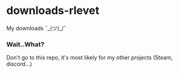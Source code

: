 # downloads-rlevet
My downloads ¯\_(ツ)_/¯

### Wait..What?
Don't go to this repo, it's most likely for my other projects (Steam, discord...)

